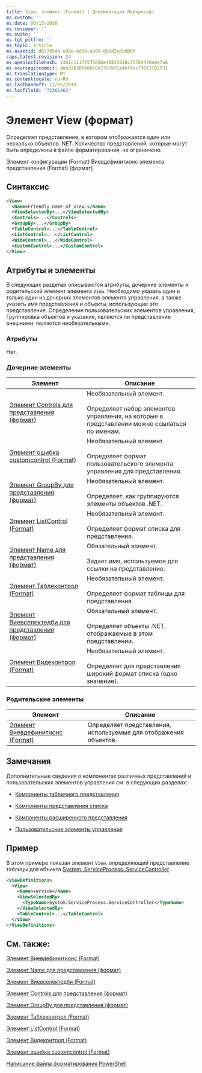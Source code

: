 ```yaml
---
title: View, элемент (Format) | Документация Майкрософт
ms.custom: ''
ms.date: 09/13/2016
ms.reviewer: ''
ms.suite: ''
ms.tgt_pltfrm: ''
ms.topic: article
ms.assetid: d837d5d4-ed2e-4d84-a306-0b5d2ad2d0bf
caps.latest.revision: 24
ms.openlocfilehash: 2361c1117757569bef0815018c75764430a9e7a8
ms.sourcegitcommit: debd2b38fb8070a7357bf1a4bf9cc736f3702f31
ms.translationtype: MT
ms.contentlocale: ru-RU
ms.lasthandoff: 12/05/2019
ms.locfileid: "72361463"
---
```

# <a name="view-element-format"></a>Элемент View (формат)

Определяет представление, в котором отображается один или несколько объектов .NET. Количество представлений, которые могут быть определены в файле форматирования, не ограничено.

Элемент конфигурации (Format) Виевдефинитионс элемента представления (Format) (формат)

## <a name="syntax"></a>Синтаксис

```xml
<View>
  <Name>Friendly name of view.</Name>
  <ViewSelectedBy>...</ViewSelectedBy>
  <Controls>...</Controls>
  <GroupBy>...</GroupBy>
  <TableControl>...</TableControl>
  <ListControl>...</ListControl>
  <WideControl>...</WideControl>
  <CustomControl>...</CustomControl>
</View>
```

## <a name="attributes-and-elements"></a>Атрибуты и элементы

В следующих разделах описываются атрибуты, дочерние элементы и родительский элемент элемента `View`. Необходимо указать один и только один из дочерних элементов элемента управления, а также указать имя представления и объекты, использующие это представление. Определение пользовательских элементов управления, Группировка объектов и указание, являются ли представление внешними, являются необязательными.

### <a name="attributes"></a>Атрибуты

Нет.

### <a name="child-elements"></a>Дочерние элементы

|Элемент|Описание|
|-------------|-----------------|
|[Элемент Controls для представления (формат)](./controls-element-for-view-format.md)|Необязательный элемент.<br /><br /> Определяет набор элементов управления, на которые в представлении можно ссылаться по именам.|
|[Элемент ошибка customcontrol (Format)](./customcontrol-element-for-groupby-format.md)|Необязательный элемент.<br /><br /> Определяет формат пользовательского элемента управления для представления.|
|[Элемент GroupBy для представления (формат)](./groupby-element-for-view-format.md)|Необязательный элемент.<br /><br /> Определяет, как группируются элементы объектов .NET.|
|[Элемент ListControl (Format)](./listcontrol-element-format.md)|Необязательный элемент.<br /><br /> Определяет формат списка для представления.|
|[Элемент Name для представления (формат)](./name-element-for-view-format.md)|Обязательный элемент.<br /><br /> Задает имя, используемое для ссылки на представление.|
|[Элемент Таблеконтрол (Format)](./tablecontrol-element-format.md)|Необязательный элемент.<br /><br /> Определяет формат таблицы для представления.|
|[Элемент Виевселектедби для представления (формат)](./viewselectedby-element-format.md)|Обязательный элемент.<br /><br /> Определяет объекты .NET, отображаемые в этом представлении.|
|[Элемент Видеконтрол (Format)](./widecontrol-element-format.md)|Необязательный элемент.<br /><br /> Определяет для представления широкий формат списка (одно значение).|

### <a name="parent-elements"></a>Родительские элементы

|Элемент|Описание|
|-------------|-----------------|
|[Элемент Виевдефинитионс (Format)](./viewdefinitions-element-format.md)|Определяет представления, используемые для отображения объектов.|

## <a name="remarks"></a>Замечания

Дополнительные сведения о компонентах различных представлений и пользовательских элементов управления см. в следующих разделах:

- [Компоненты табличного представления](./creating-a-table-view.md)

- [Компоненты представления списка](./creating-a-list-view.md)

- [Компоненты расширенного представления](./creating-a-wide-view.md)

- [Пользовательские элементы управления](./creating-custom-controls.md)

## <a name="example"></a>Пример

В этом примере показан элемент `View`, определяющий представление таблицы для объекта [System. ServiceProcess. ServiceController](/dotnet/api/System.ServiceProcess.ServiceController) .

```xml
<ViewDefinitions>
  <View>
    <Name>service</Name>
    <ViewSelectedBy>
      <TypeName>System.ServiceProcess.ServiceController</TypeName>
    </ViewSelectedBy>
    <TableControl>...</TableControl>
  </View>
</ViewDefinitions>

```

## <a name="see-also"></a>См. также:

[Элемент Виевдефинитионс (Format)](./viewdefinitions-element-format.md)

[Элемент Name для представления (формат)](./name-element-for-view-format.md)

[Элемент Виевселектедби (Format)](./viewselectedby-element-format.md)

[Элемент Controls для представления (формат)](./controls-element-for-view-format.md)

[Элемент GroupBy для представления (формат)](./groupby-element-for-view-format.md)

[Элемент Таблеконтрол (Format)](./tablecontrol-element-format.md)

[Элемент ListControl (Format)](./listcontrol-element-format.md)

[Элемент Видеконтрол (Format)](./widecontrol-element-format.md)

[Элемент ошибка customcontrol (Format)](./customcontrol-element-for-groupby-format.md)

[Написание файла форматирования PowerShell](./writing-a-powershell-formatting-file.md)
